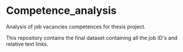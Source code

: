 # Competence_analysis
Analysis of job vacancies competences for thesis project.

This repository contains the final dataset containing all the job ID's and relative text links.
